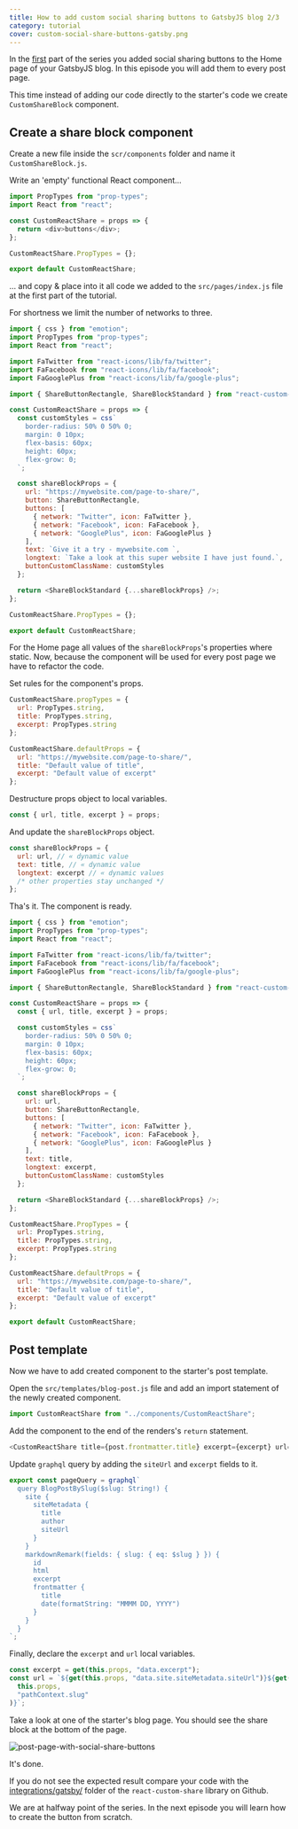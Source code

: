 ```yaml
---
title: How to add custom social sharing buttons to GatsbyJS blog 2/3
category: tutorial
cover: custom-social-share-buttons-gatsby.png
---
```


In the [first](../custom-social-share-buttons-gatsby-1) part of the series you added social sharing buttons to the Home page of your GatsbyJS blog. In this episode you will add them to every post page.

This time instead of adding our code directly to the starter's code we create `CustomShareBlock` component.

## Create a share block component

Create a new file inside the `scr/components` folder and name it `CustomShareBlock.js`.

Write an 'empty' functional React component...

```javascript
import PropTypes from "prop-types";
import React from "react";

const CustomReactShare = props => {
  return <div>buttons</div>;
};

CustomReactShare.PropTypes = {};

export default CustomReactShare;
```

... and copy & place into it all code we added to the `src/pages/index.js` file at the first part of the tutorial.

For shortness we limit the number of networks to three.

```javascript
import { css } from "emotion";
import PropTypes from "prop-types";
import React from "react";

import FaTwitter from "react-icons/lib/fa/twitter";
import FaFacebook from "react-icons/lib/fa/facebook";
import FaGooglePlus from "react-icons/lib/fa/google-plus";

import { ShareButtonRectangle, ShareBlockStandard } from "react-custom-share";

const CustomReactShare = props => {
  const customStyles = css`
    border-radius: 50% 0 50% 0;
    margin: 0 10px;
    flex-basis: 60px;
    height: 60px;
    flex-grow: 0;
  `;

  const shareBlockProps = {
    url: "https://mywebsite.com/page-to-share/",
    button: ShareButtonRectangle,
    buttons: [
      { network: "Twitter", icon: FaTwitter },
      { network: "Facebook", icon: FaFacebook },
      { network: "GooglePlus", icon: FaGooglePlus }
    ],
    text: `Give it a try - mywebsite.com `,
    longtext: `Take a look at this super website I have just found.`,
    buttonCustomClassName: customStyles
  };

  return <ShareBlockStandard {...shareBlockProps} />;
};

CustomReactShare.PropTypes = {};

export default CustomReactShare;
```

For the Home page all values of the `shareBlockProps`'s properties where static. Now, because the component will be used for every post page we have to refactor the code.

Set rules for the component's props.

```javascript
CustomReactShare.propTypes = {
  url: PropTypes.string,
  title: PropTypes.string,
  excerpt: PropTypes.string
};

CustomReactShare.defaultProps = {
  url: "https://mywebsite.com/page-to-share/",
  title: "Default value of title",
  excerpt: "Default value of excerpt"
};
```

Destructure props object to local variables.

```javascript
const { url, title, excerpt } = props;
```

And update the `shareBlockProps` object.

```javascript
const shareBlockProps = {
  url: url, // « dynamic value
  text: title, // « dynamic value
  longtext: excerpt // « dynamic values
  /* other properties stay unchanged */
};
```

Tha's it. The component is ready.

```javascript
import { css } from "emotion";
import PropTypes from "prop-types";
import React from "react";

import FaTwitter from "react-icons/lib/fa/twitter";
import FaFacebook from "react-icons/lib/fa/facebook";
import FaGooglePlus from "react-icons/lib/fa/google-plus";

import { ShareButtonRectangle, ShareBlockStandard } from "react-custom-share";

const CustomReactShare = props => {
  const { url, title, excerpt } = props;

  const customStyles = css`
    border-radius: 50% 0 50% 0;
    margin: 0 10px;
    flex-basis: 60px;
    height: 60px;
    flex-grow: 0;
  `;

  const shareBlockProps = {
    url: url,
    button: ShareButtonRectangle,
    buttons: [
      { network: "Twitter", icon: FaTwitter },
      { network: "Facebook", icon: FaFacebook },
      { network: "GooglePlus", icon: FaGooglePlus }
    ],
    text: title,
    longtext: excerpt,
    buttonCustomClassName: customStyles
  };

  return <ShareBlockStandard {...shareBlockProps} />;
};

CustomReactShare.PropTypes = {
  url: PropTypes.string,
  title: PropTypes.string,
  excerpt: PropTypes.string
};

CustomReactShare.defaultProps = {
  url: "https://mywebsite.com/page-to-share/",
  title: "Default value of title",
  excerpt: "Default value of excerpt"
};

export default CustomReactShare;
```

## Post template

Now we have to add created component to the starter's post template.

Open the `src/templates/blog-post.js` file and add an import statement of the newly created component.

```javascript
import CustomReactShare from "../components/CustomReactShare";
```

Add the component to the end of the renders's `return` statement.

```javascript
<CustomReactShare title={post.frontmatter.title} excerpt={excerpt} url={url} />
```

Update `graphql` query by adding the `siteUrl` and `excerpt` fields to it.

```javascript
export const pageQuery = graphql`
  query BlogPostBySlug($slug: String!) {
    site {
      siteMetadata {
        title
        author
        siteUrl
      }
    }
    markdownRemark(fields: { slug: { eq: $slug } }) {
      id
      html
      excerpt
      frontmatter {
        title
        date(formatString: "MMMM DD, YYYY")
      }
    }
  }
`;
```

Finally, declare the `excerpt` and `url` local variables.

```javascript
const excerpt = get(this.props, "data.excerpt");
const url = `${get(this.props, "data.site.siteMetadata.siteUrl")}${get(
  this.props,
  "pathContext.slug"
)}`;
```

Take a look at one of the starter's blog page. You should see the share block at the bottom of the page.

![post-page-with-social-share-buttons](./post-page-with-social-share-buttons.png)

It's done.

If you do not see the expected result compare your code with the [integrations/gatsby/](https://github.com/greglobinski/react-custom-share/tree/master/integrations/gatsby) folder of the `react-custom-share` library on Github.

We are at halfway point of the series. In the next episode you will learn how to create the button from scratch.
